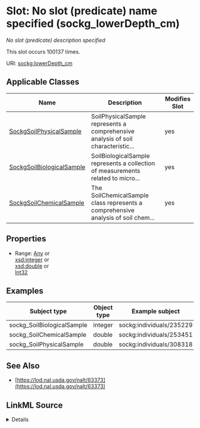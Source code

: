 

# Slot: No slot (predicate) name specified (sockg_lowerDepth_cm)


_No slot (predicate) description specified_






This slot occurs 100137 times.


URI: [sockg:lowerDepth_cm](https://idir.uta.edu/sockg-ontology/docs/lowerDepth_cm)



<!-- no inheritance hierarchy -->





## Applicable Classes

| Name | Description | Modifies Slot |
| --- | --- | --- |
| [SockgSoilPhysicalSample](../classes/SockgSoilPhysicalSample.md) | SoilPhysicalSample represents a comprehensive analysis of soil characteristic... |  yes  |
| [SockgSoilBiologicalSample](../classes/SockgSoilBiologicalSample.md) | SoilBiologicalSample represents a collection of measurements related to micro... |  yes  |
| [SockgSoilChemicalSample](../classes/SockgSoilChemicalSample.md) | The SoilChemicalSample class represents a comprehensive analysis of soil chem... |  yes  |







## Properties

* Range: [Any](../classes/Any.md)&nbsp;or&nbsp;<br />[xsd:integer](http://www.w3.org/2001/XMLSchema#integer)&nbsp;or&nbsp;<br />[xsd:double](http://www.w3.org/2001/XMLSchema#double)&nbsp;or&nbsp;<br />[Int32](../types/Int32.md)






## Examples

| Subject type | Object type | Example subject | Example object | Occurrences |
| --- | --- | --- | --- | --- |
| sockg_SoilBiologicalSample | integer | sockg:individuals/235229 | 2 | 18222 |
| sockg_SoilChemicalSample | double | sockg:individuals/253451 | 15.0 | 53833 |
| sockg_SoilPhysicalSample | double | sockg:individuals/308318 | 30.0 | 28082 |


## See Also

* [https://lod.nal.usda.gov/nalt/63373](https://lod.nal.usda.gov/nalt/63373)



## LinkML Source

<details>

```yaml
name: sockg_lowerDepth_cm
annotations:
  count:
    tag: count
    value: 100137
description: No slot (predicate) description specified
title: No slot (predicate) name specified
examples:
- object:
    example_object: '2'
    example_object_type: integer
    example_predicate: sockg:lowerDepth_cm
    example_subject: sockg:individuals/235229
    example_subject_type: sockg_SoilBiologicalSample
- object:
    example_object: '15.0'
    example_object_type: double
    example_predicate: sockg:lowerDepth_cm
    example_subject: sockg:individuals/253451
    example_subject_type: sockg_SoilChemicalSample
- object:
    example_object: '30.0'
    example_object_type: double
    example_predicate: sockg:lowerDepth_cm
    example_subject: sockg:individuals/308318
    example_subject_type: sockg_SoilPhysicalSample
from_schema: soc-kg
see_also:
- https://lod.nal.usda.gov/nalt/63373
rank: 1000
slot_uri: sockg:lowerDepth_cm
alias: sockg_lowerDepth_cm
domain_of:
- sockg_SoilBiologicalSample
- sockg_SoilChemicalSample
- sockg_SoilPhysicalSample
union_of:
- '{''domain'': ''sockg_SoilBiologicalSample''}'
- '{''domain'': ''sockg_SoilPhysicalSample''}'
- '{''domain'': ''sockg_SoilChemicalSample''}'
range: Any
any_of:
- range: integer
- range: double
- range: int32

```
</details>